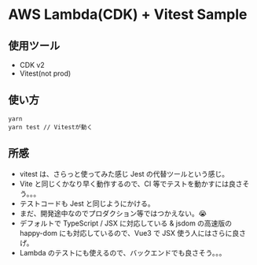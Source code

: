 # AWS Lambda(CDK) + Vitest Sample

## 使用ツール

- CDK v2
- Vitest(not prod)

## 使い方

```
yarn
yarn test // Vitestが動く
```

## 所感

- vitest は、さらっと使ってみた感じ Jest の代替ツールという感じ。
- Vite と同じくかなり早く動作するので、CI 等でテストを動かすには良さそう。。。
- テストコードも Jest と同じようにかける。
- まだ、開発途中なのでプロダクション等ではつかえない。😭
- デフォルトで TypeScript / JSX に対応している & jsdom の高速版の happy-dom にも対応しているので、Vue3 で JSX 使う人にはさらに良さげ。
- Lambda のテストにも使えるので、バックエンドでも良さそう。。。
